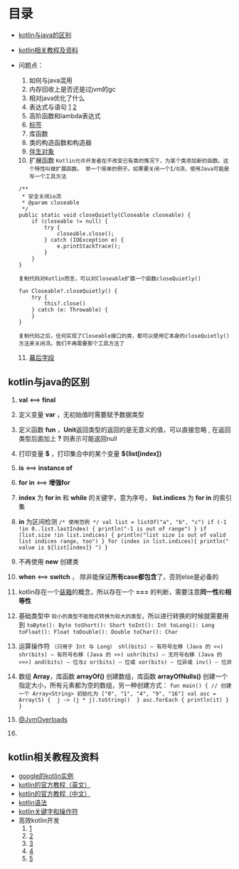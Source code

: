 # 目录
- [kotlin与java的区别](#kotlin与java的区别)
- [kotlin相关教程及资料](#kotlin相关教程及资料)
- 问题点：
  1.  如何与java混用
  2.  内存回收上是否还是过jvm的gc
  3.  相对java优化了什么
  4.  表达式与语句
[1](https://www.jianshu.com/p/5b1e142722b0)
[2](https://www.kotlincn.net/docs/reference/control-flow.html)
  5.  高阶函数和lambda表达式
  6.  [标签](https://www.jianshu.com/p/5ac50d5efba2)
  7.  库函数
  8.  类的构造函数和构造器
  9.  [伴生对象](https://zhuanlan.zhihu.com/p/26713535)
  10. 扩展函数
    `Kotlin允许开发者在不改变已有类的情况下，为某个类添加新的函数。这个特性叫做扩展函数。
    举一个简单的例子。如果要关闭一个I/O流，使用Java可能是写一个工具方法`
    ```
    /**
     * 安全关闭io流
     * @param closeable
     */
    public static void closeQuietly(Closeable closeable) {
        if (closeable != null) {
            try {
                closeable.close();
            } catch (IOException e) {
                e.printStackTrace();
            }
        }
    }
    ```
    `复制代码对Kotlin而言，可以对Closeable扩展一个函数closeQuietly()`
    ```
    fun Closeable?.closeQuietly() {
        try {
            this?.close()
        } catch (e: Throwable) {
        }
    }
    ```
    `复制代码之后，任何实现了Closeable接口的类，都可以使用它本身的closeQuietly()方法来关闭流。我们不再需要那个工具方法了`

  11. [幕后字段](https://juejin.im/post/5b95321ae51d450e6475b7c6)


## kotlin与java的区别
  1.  **val** <==> **final**
  2.  定义变量 **var** ，无初始值时需要赋予数据类型
  3.  定义函数 **fun** ，**Unit**返回类型的返回的是无意义的值，可以直接忽略 , 在返回类型后面加上 **?** 则表示可能返回null
  4.  打印变量 **\$** ，打印集合中的某个变量 **${list[index]}**
  5.  **is** <==> **instance of**
  6.  **for in** <==> **增强for** 
  7.  **index** 为 **for in** 和 **while** 的关键字，意为序号， **list.indices** 为 **for in** 的索引集 
  8.  **in** 为区间检测
    ````
    /* 使用范例 */
    val list = listOf("a", "b", "c")
    if (-1 !in 0..list.lastIndex) {
        println("-1 is out of range")
    }
    if (list.size !in list.indices) {
        println("list size is out of valid list indices range, too")
    }
    for (index in list.indices){
        println(" value is ${list[index]} ")
    }
    ````
  
  9.  不再使用 **new** 创建类
  10.  **when** <==> **switch** ， 除非能保证**所有case都包含**了，否则else是必备的
  11.  kotlin存在一个[装箱](https://blog.csdn.net/zxm317122667/article/details/78223282)的概念，所以存在一个 **===** 的判断，需要注意**同一性**和**相等性**
  12. 基础类型中 `较小的类型不能隐式转换为较大的类型`，所以进行转换的时候就需要用到
    ````
    toByte(): Byte
    toShort(): Short
    toInt(): Int
    toLong(): Long
    toFloat(): Float
    toDouble(): Double
    toChar(): Char
    ````
  
  13.  运算操作符
    ````
    （只用于 Int 与 Long）
    shl(bits) – 有符号左移 (Java 的 <<)
    shr(bits) – 有符号右移 (Java 的 >>)
    ushr(bits) – 无符号右移 (Java 的 >>>)
    and(bits) – 位与z
    or(bits) – 位或
    xor(bits) – 位异或
    inv() – 位非
    ```` 

  14.  数组 **Array**，库函数 **arrayOf()** 创建数组，库函数 **arrayOfNulls()** 创建一个指定大小，所有元素都为空的数组，另一种创建方式：
    ````
    fun main() {
        // 创建一个 Array<String> 初始化为 ["0", "1", "4", "9", "16"]
        val asc = Array(5) { 
            j -> (j * j).toString() 
        }
        asc.forEach { println(it) }
    }
    ````

  15.  [@JvmOverloads](https://www.jianshu.com/p/72d1959a7c56)
  16.  



## kotlin相关教程及资料
-  [google的kotlin实例](https://developer.android.com/samples/index.html?language=kotlin)
-  [kotlin的官方教程（英文）](https://kotlinlang.org/docs/reference/)
-  [kotlin的官方教程（中文）](https://www.kotlincn.net/docs/reference/)
-  [kotlin语法](https://www.kotlincn.net/docs/reference/grammar.html#ifExpression)
-  [kotlin关键字和操作符](https://www.kotlincn.net/docs/reference/keyword-reference.html)
-  高效kotlin开发
    1.  [1](https://juejin.im/post/5ade9ce3f265da0b80705e22)
    2.  [2](https://juejin.im/post/5ae31d85518825671c0e4b83)
    3.  [3](https://juejin.im/post/5afb95616fb9a07acd4de5b0)
    4.  [4](https://juejin.im/post/5b076911f265da0de2575131)
    5.  [5](https://juejin.im/post/5b30de416fb9a00e9c47de55)


